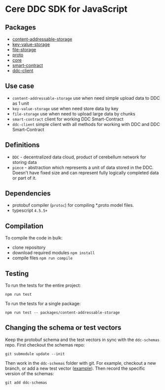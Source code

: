 # Cere DDC SDK for JavaScript

## Packages

- [content-addressable-storage](packages/content-addressable-storage/README.md)
- [key-value-storage](packages/key-value-storage/README.md)
- [file-storage](packages/file-storage/README.md)
- [proto](packages/proto/README.md)
- [core](packages/core/README.md)
- [smart-contract](packages/smart-contract/README.md)
- [ddc-client](packages/ddc-client/README.md)

## Use case

- `content-addressable-storage` use when need simple upload data to DDC as 1 unit
- `key-value-storage` use when need store data by key
- `file-storage` use when need to upload large data by chunks
- `smart-contract` client for working DDC Smart-Contract
- `ddc-client` simple client with all methods for working with DDC and DDC Smart-Contract

## Definitions

- `DDC` - decentralized data cloud, product of cerebellum network for storing data
- `piece` - abstraction which represents a unit of data stored in the DDC.
Doesn't have fixed size and can represent fully logically completed data or part of it.

## Dependencies

- protobuf compiler (`protoc`) for compiling *.proto model files.
- typescript `4.5.5+`

## Compilation

To compile the code in bulk:

- clone repository
- download required modules ```npm install```
- compile files ```npm run compile```

## Testing

To run the tests for the entire project:
```shell
npm run test
```

To run the tests for a single package:

```shell
npm run test -- packages/content-addressable-storage
```

## Changing the schema or test vectors

Keep the protobuf schema and the test vectors in sync with the `ddc-schemas` repo.
First checkout the schemas repo:

    git submodule update --init

Then work in the `ddc-schemas` folder with git. For example, checkout a new branch, or add a new test vector ([example](packages/content-addressable-storage/src/ContentAddressableStorage.spec.ts)). Then record the specific version of the schemas:

    git add ddc-schemas
